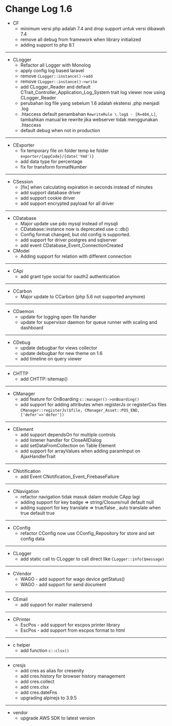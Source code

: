 # Change Log 1.6


- CF
  - minimum versi php adalah 7.4 and drop support untuk versi dibawah 7.4
  - remove all debug from framework when library initialized
  - adding support to php 8.1
---
- CLogger
  - Refactor all Logger with Monolog
  - apply config log based laravel
  - remove `CLogger::instance()->add`
  - remove `CLogger::instance()->write`
  - add CLogger_Reader and default CTrait_Controller_Application_Log_System trait log viewer now using CLogger_Reader
  - perubahan log file yang sebelum 1.6 adalah ekstensi .php menjadi .log
  - .htaccess default penambahan `RewriteRule \.log$ - [R=404,L]`, tambahkan manual ke rewrite jika webserver tidak menggunakan .htaccess
  - default debug when not in production
---
- CExporter
  - fix temporary file on folder temp ke folder `exporter/{appCode}/{date('Ymd')}`
  - add data type for percentage
  - fix for transform formatNumber
---
- CSession
  - [fix] when calculating expiration in seconds instead of minutes
  - add support database driver
  - add support cookie driver
  - add support encrypted payload for all driver
---
- CDatabase
  - Major update use pdo mysql instead of mysqli
  - CDatabase::instance now is deprecated use c::db()
  - Config format changed, but old config is supported.
  - add support for driver postgres and sqlserver
  - add event CDatabase_Event_ConnectionCreated
- CModel
  - Adding support for relation with different connection
---
- CApi
  - add grant type social for oauth2 authentication
---
- CCarbon
  - Major update to CCarbon (php 5.6 not supported anymore)
---
- CDaemon
  - update for logging open file handler
  - update for supervisor daemon for queue runner with scaling and dashboard
---
- CDebug
  - update debugbar for views collector
  - update debugbar for new theme on 1.6
  - add timeline on query viewer
---
- CHTTP
  - add CHTTP::sitemap()

---
- CManager
  - add feature for OnBoarding `c::manager()->onBoarding()`
  - add support for adding attributes when registerJs or registerCss files `CManager::registerJs($file, CManager_Asset::POS_END, ['defer'=>'defer'])`
---
- CElement
  - add support dependsOn for multiple controls
  - add listener handler for CloseAllDialog
  - add setDataFromCollection on Table Element
  - add support for arrayValues when adding paramInput on AjaxHandlerTrait
---
- CNotification
  - add Event CNotification_Event_FirebaseFailure

---
- CNavigation
  - refactor navigation tidak masuk dalam module CApp lagi
  - adding support for key badge => string/Closure/null default null
  - adding support for key translate => true/false , auto translate when true default true
---
- CConfig
  - refactor CConfig now use CConfig_Repository for store and set config data
---
- CLogger
  - add static call to CLogger to call direct like `CLogger::info($message)`
---
- CVendor
  - WAGO - add support for wago device getStatus()
  - WAGO - add support for send document
---
- CEmail
  - add support for mailer mailersend
---
- CPrinter
  - EscPos - add support for escpos printer library
  - EscPos - add support from escpos format to html
---
- c helper
  - add function `c::clsx()`
---
- cresjs
  - add cres as alias for cresenity
  - add cres.history for browser history management
  - add cres.collect
  - add cres.clsx
  - add cres.dateFns
  - upgrading alpinejs to 3.9.5
---
- vendor
  - upgrade AWS SDK to latest version
